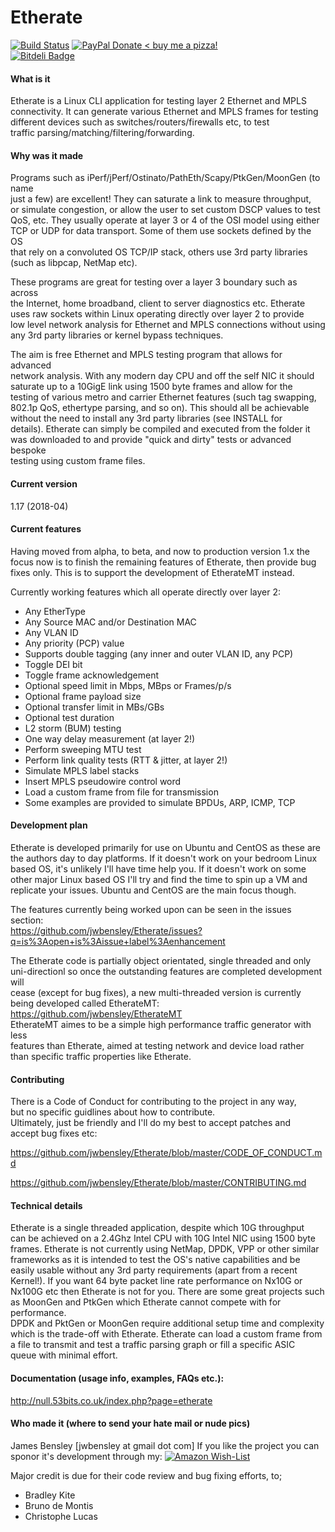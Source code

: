 Etherate
========

[![Build Status](https://travis-ci.org/jwbensley/Etherate.svg?branch=master)](https://travis-ci.org/jwbensley/Etherate)
[![PayPal Donate](https://img.shields.io/badge/paypal-donate-green.svg) < buy me a pizza!](https://www.paypal.com/cgi-bin/webscr?cmd=_donations&business=james%40bensley%2eme&lc=GB&item_name=Etherate&currency_code=GBP)    
[![Bitdeli Badge](https://null.53bits.co.uk/uploads/programming/c/etherate/etherate-github-badge.png)](https://bitdeli.com/free "Bitdeli Badge")  


#### What is it

  Etherate is a Linux CLI application for testing layer 2 Ethernet and MPLS  
  connectivity. It can generate various Ethernet and MPLS frames for testing  
  different devices such as switches/routers/firewalls etc, to test  
  traffic parsing/matching/filtering/forwarding.


#### Why was it made

  Programs such as iPerf/jPerf/Ostinato/PathEth/Scapy/PtkGen/MoonGen (to name  
  just a few) are excellent! They can saturate a link to measure throughput,  
  or simulate congestion, or allow the user to set custom DSCP values to test  
  QoS, etc. They usually operate at layer 3 or 4 of the OSI model using either  
  TCP or UDP for data transport. Some of them use sockets defined by the OS  
  that rely on a convoluted OS TCP/IP stack, others use 3rd party libraries  
  (such as libpcap, NetMap etc).

  These programs are great for testing over a layer 3 boundary such as across  
  the Internet, home broadband, client to server diagnostics etc. Etherate  
  uses raw sockets within Linux operating directly over layer 2 to provide  
  low level network analysis for Ethernet and MPLS connections without using  
  any 3rd party libraries or kernel bypass techniques.

  The aim is free Ethernet and MPLS testing program that allows for advanced  
  network analysis. With any modern day CPU and off the self NIC it should  
  saturate up to a 10GigE link using 1500 byte frames and allow for the  
  testing of various metro and carrier Ethernet features (such tag swapping,  
  802.1p QoS, ethertype parsing, and so on). This should all be achievable  
  without the need to install any 3rd party libraries (see INSTALL for  
  details). Etherate can simply be compiled and executed from the folder it  
  was downloaded to and provide "quick and dirty" tests or advanced bespoke  
  testing using custom frame files.


#### Current version

  1.17 (2018-04)


#### Current features

  Having moved from alpha, to beta, and now to production version 1.x the  
  focus now is to finish the remaining features of Etherate, then provide bug  
  fixes only. This is to support the development of EtherateMT instead.  

  Currently working features which all operate directly over layer 2:  
  
  - Any EtherType
  - Any Source MAC and/or Destination MAC
  - Any VLAN ID
  - Any priority (PCP) value
  - Supports double tagging (any inner and outer VLAN ID, any PCP)
  - Toggle DEI bit
  - Toggle frame acknowledgement
  - Optional speed limit in Mbps, MBps or Frames/p/s
  - Optional frame payload size
  - Optional transfer limit in MBs/GBs
  - Optional test duration
  - L2 storm (BUM) testing
  - One way delay measurement (at layer 2!)
  - Perform sweeping MTU test
  - Perform link quality tests (RTT & jitter, at layer 2!)
  - Simulate MPLS label stacks
  - Insert MPLS pseudowire control word
  - Load a custom frame from file for transmission
  - Some examples are provided to simulate BPDUs, ARP, ICMP, TCP


#### Development plan

  Etherate is developed primarily for use on Ubuntu and CentOS as these are  
  the authors day to day platforms. If it doesn't work on your bedroom Linux  
  based OS, it's unlikely I'll have time help you. If it doesn't work on some  
  other major Linux based OS I'll try and find the time to spin up a VM and  
  replicate your issues. Ubuntu and CentOS are the main focus though.  
    
  The features currently being worked upon can be seen in the issues section:  
  https://github.com/jwbensley/Etherate/issues?q=is%3Aopen+is%3Aissue+label%3Aenhancement
  
  The Etherate code is partially object orientated, single threaded and only  
  uni-directionl so once the outstanding features are completed development will  
  cease (except for bug fixes), a new multi-threaded version is currently  
  being developed called EtherateMT: https://github.com/jwbensley/EtherateMT  
  EtherateMT aimes to be a simple high performance traffic generator with less  
  features than Etherate, aimed at testing network and device load rather  
  than specific traffic properties like Etherate.


#### Contributing

  There is a Code of Conduct for contributing to the project in any way,  
  but no specific guidlines about how to contribute.  
  Ultimately, just be friendly and I'll do my best to accept patches and  
  accept bug fixes etc:  

  https://github.com/jwbensley/Etherate/blob/master/CODE_OF_CONDUCT.md  

  https://github.com/jwbensley/Etherate/blob/master/CONTRIBUTING.md


#### Technical details

  Etherate is a single threaded application, despite which 10G throughput  
  can be achieved on a 2.4Ghz Intel CPU with 10G Intel NIC using 1500 byte  
  frames. Etherate is not currently using NetMap, DPDK, VPP or other similar  
  frameworks as it is intended to test the OS's native capabilities and be  
  easily usable without any 3rd party requirements (apart from a recent  
  Kernel!). If you want 64 byte packet line rate performance on Nx10G or  
  Nx100G etc then Etherate is not for you. There are some great projects such  
  as MoonGen and PtkGen which Etherate cannot compete with for performance.  
  DPDK and PktGen or MoonGen require additional setup time and complexity  
  which is the trade-off with Etherate. Etherate can load a custom frame from  
  a file to transmit and test a traffic parsing graph or fill a specific ASIC  
  queue with minimal effort.  


#### Documentation (usage info, examples, FAQs etc.):

  http://null.53bits.co.uk/index.php?page=etherate


#### Who made it (where to send your hate mail or nude pics)

  James Bensley [jwbensley at gmail dot com]
  If you like the project you can sponor it's development through my: 
  [![Amazon Wish-List](http://amzn.eu/0v7YJZw)](http://amzn.eu/0v7YJZw)

  Major credit is due for their code review and bug fixing efforts, to;  
  - Bradley Kite  
  - Bruno de Montis  
  - Christophe Lucas  
